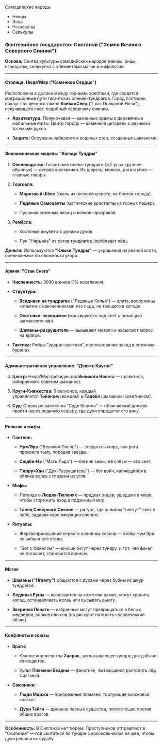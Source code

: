 Самодийские народы
- Ненцы
- Энцы
- Нганасаны
- Селькупы


### Фэнтезийное государство: **Силганэй** ("Земля Вечного Северного Сияния")

**Основа:** Синтез культуры самодийских народов (ненцы, энцы, нганасаны, селькупы) с элементами магии и мифологии.

---

#### **Столица: Нюдя’Мар** ("Каменное Сердце")

Расположена в долине между горными хребтами, где сходятся миграционные пути гигантских оленей-тундрагов. Город построен вокруг священного камня **Койвэ»Сейд** ("Глаз Полярной Ночи"), излучающего свет, подобный северному сиянию.

- **Архитектура:** Полукочевая — каменные храмы и деревянные мобильные юрты. Центр города — каменная цитадель с резными тотемами духов.
    
- **Защита:** Окружена лабиринтом ледяных стен, созданных шаманами.
    

---

#### **Экономическая модель: "Кольцо Тундры"**

1. **Оленеводство:** Гигантские олени-тундраги (в 2 раза крупнее обычных) — основа экономики. Их шерсть, молоко, рога и мясо — главные товары.
    
2. **Торговля:**
    
    - **Морозный Шёлк** (ткань из оленьей шерсти, не боится холода).
        
    - **Ледяные Самоцветы** (магические кристаллы из горных пещер).
        
    - Пушнина снежных лисиц и волков-призраков.
        
3. **Ремёсла:**
    
    - Костяные амулеты с рунами духов.
        
    - Лук "Няръяна" из рогов тундрагов (пробивает лёд).
        

**Деньги:** Используются **"Клыки Тундры"** — украшения из резной кости, оцениваемые по сложности узора.

---

#### **Армия: "Стаи Снега"**

- **Численность:** 3000 воинов (1% населения).
    
- **Структура:**
    
    - **Всадники на тундрагах** ("Ледяные Копья") — элита, вооружены копьями с наконечниками изо льда, не тающего в холоде.
        
    - **Охотники-невидимки** (маскируются под снег с помощью шаманских чар).
        
    - **Шаманы-разрушители** — вызывают метели и насылают мороз на врагов.
        
- **Тактика:** Рейды "ударил-растаял", использование засад в снежных буранах.
    

---

#### **Административное управление: "Девять Кругов"**

4. **Центр:** Нюдя’Мар (резиденция **Великого Налета** — правителя, избираемого советом шаманов).
    
5. **Круги-Княжества:** 9 регионов, каждый управляется **Тойоном** (вождём) и **Тадебя** (шаманом-советником).
    
6. **Суд:** Споры решаются на "Суде Ворона" — обвиняемый должен пройти через ледяную пещеру, где духи определят его вину.
    

---

#### **Религия и мифы**

- **Пантеон:**
    
    - **Нум’Эрв** ("Великий Олень") — создатель мира, чьи рога пронзили тьму, породив звёзды.
        
    - **Сюдбя-Нэ** ("Мать Льда") — богиня зимы, её слёзы — это снег.
        
    - **Пирру»Хан** ("Дух-Разрушитель") — бог войн, являющийся в облике волка с глазами из угля.
        
- **Мифы:**
    
    - Легенда о **Людях-Тюленях** — предках энцев, ушедших в море, чтобы сторожить вход в подземный мир.
        
    - **Танец Северного Сияния** — ритуал, где шаманы "плетут" свет в небе, задавая курс миграции оленям.
        
- **Ритуалы:**
    
    - Жертвоприношение первого оленёнка сезона — чтобы Нум’Эрв не забрал всё стадо.
        
    - "Бег с Факелом" — юноши бегут через тундру, и тот, чей факел не погаснет, становится воином.
        

---

#### **Магия**

- **Шаманы ("Нгамту")** общаются с духами через бубны из шкур тундрагов.
    
- **Ледяные Руны** — вырезаются на коже или камне, могут хранить холод, останавливать кровь или вызывать вьюгу.
    
- **Звериная Печать** — избранные могут превращаться в белых медведей, волков или сов (но рискуют потерять человеческий облик).
    

---

#### **Конфликты и союзы**

- **Враги:**
    
    - Южное королевство **Халран**, захватывающее тундру для добычи самоцветов.
        
    - Культ **Пламени Бездны** — фанатики, пытающиеся растопить лёд Силганэя.
        
- **Союзники:**
    
    - **Люди Моржа** — прибрежные племена, торгующие моржовой костью.
        
    - **Духи Тайги** — древние лесные существа, помогающие против общих врагов.
        

---

**Особенность:** В Силганэе нет тюрем. Преступников отправляют в "Скитание" — год скитаться по тундре с колокольчиком на шее, чтобы духи решили их судьбу.
